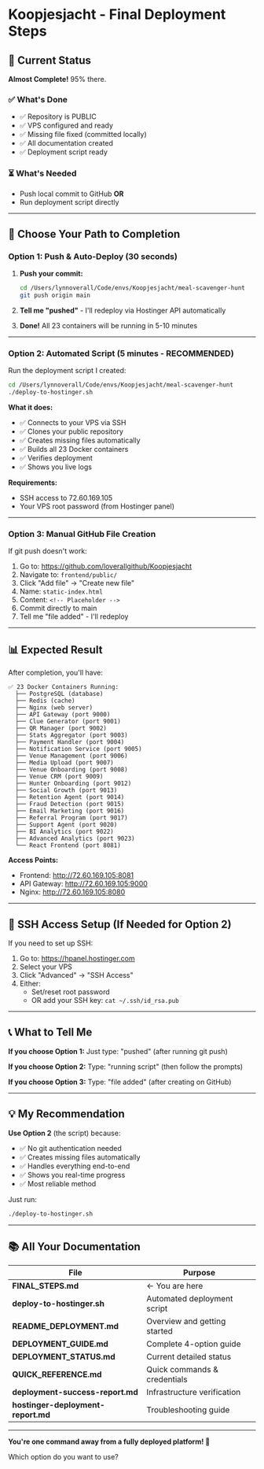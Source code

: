 # Koopjesjacht - Final Deployment Steps

## 🎯 Current Status

**Almost Complete!** 95% there.

### ✅ What's Done
- ✅ Repository is PUBLIC
- ✅ VPS configured and ready
- ✅ Missing file fixed (committed locally)
- ✅ All documentation created
- ✅ Deployment script ready

### ⏳ What's Needed
- Push local commit to GitHub **OR**
- Run deployment script directly

---

## 🚀 Choose Your Path to Completion

### **Option 1: Push & Auto-Deploy** (30 seconds)

1. **Push your commit:**
   ```bash
   cd /Users/lynnoverall/Code/envs/Koopjesjacht/meal-scavenger-hunt
   git push origin main
   ```

2. **Tell me "pushed"** - I'll redeploy via Hostinger API automatically

3. **Done!** All 23 containers will be running in 5-10 minutes

---

### **Option 2: Automated Script** (5 minutes - RECOMMENDED)

Run the deployment script I created:

```bash
cd /Users/lynnoverall/Code/envs/Koopjesjacht/meal-scavenger-hunt
./deploy-to-hostinger.sh
```

**What it does:**
- ✅ Connects to your VPS via SSH
- ✅ Clones your public repository
- ✅ Creates missing files automatically
- ✅ Builds all 23 Docker containers
- ✅ Verifies deployment
- ✅ Shows you live logs

**Requirements:**
- SSH access to 72.60.169.105
- Your VPS root password (from Hostinger panel)

---

### **Option 3: Manual GitHub File Creation**

If git push doesn't work:

1. Go to: https://github.com/loverallgithub/Koopjesjacht
2. Navigate to: `frontend/public/`
3. Click "Add file" → "Create new file"
4. Name: `static-index.html`
5. Content: `<!-- Placeholder -->`
6. Commit directly to main
7. Tell me "file added" - I'll redeploy

---

## 📊 Expected Result

After completion, you'll have:

```
✅ 23 Docker Containers Running:
  ├── PostgreSQL (database)
  ├── Redis (cache)
  ├── Nginx (web server)
  ├── API Gateway (port 9000)
  ├── Clue Generator (port 9001)
  ├── QR Manager (port 9002)
  ├── Stats Aggregator (port 9003)
  ├── Payment Handler (port 9004)
  ├── Notification Service (port 9005)
  ├── Venue Management (port 9006)
  ├── Media Upload (port 9007)
  ├── Venue Onboarding (port 9008)
  ├── Venue CRM (port 9009)
  ├── Hunter Onboarding (port 9012)
  ├── Social Growth (port 9013)
  ├── Retention Agent (port 9014)
  ├── Fraud Detection (port 9015)
  ├── Email Marketing (port 9016)
  ├── Referral Program (port 9017)
  ├── Support Agent (port 9020)
  ├── BI Analytics (port 9022)
  ├── Advanced Analytics (port 9023)
  └── React Frontend (port 8081)
```

**Access Points:**
- Frontend: http://72.60.169.105:8081
- API Gateway: http://72.60.169.105:9000
- Nginx: http://72.60.169.105:8080

---

## 🔐 SSH Access Setup (If Needed for Option 2)

If you need to set up SSH:

1. Go to: https://hpanel.hostinger.com
2. Select your VPS
3. Click "Advanced" → "SSH Access"
4. Either:
   - Set/reset root password
   - OR add your SSH key: `cat ~/.ssh/id_rsa.pub`

---

## 📞 What to Tell Me

**If you choose Option 1:**
Just type: "pushed" (after running git push)

**If you choose Option 2:**
Type: "running script" (then follow the prompts)

**If you choose Option 3:**
Type: "file added" (after creating on GitHub)

---

## 💡 My Recommendation

**Use Option 2** (the script) because:
- ✅ No git authentication needed
- ✅ Creates missing files automatically
- ✅ Handles everything end-to-end
- ✅ Shows you real-time progress
- ✅ Most reliable method

Just run:
```bash
./deploy-to-hostinger.sh
```

---

## 📚 All Your Documentation

| File | Purpose |
|------|---------|
| **FINAL_STEPS.md** | ← You are here |
| **deploy-to-hostinger.sh** | Automated deployment script |
| **README_DEPLOYMENT.md** | Overview and getting started |
| **DEPLOYMENT_GUIDE.md** | Complete 4-option guide |
| **DEPLOYMENT_STATUS.md** | Current detailed status |
| **QUICK_REFERENCE.md** | Quick commands & credentials |
| **deployment-success-report.md** | Infrastructure verification |
| **hostinger-deployment-report.md** | Troubleshooting guide |

---

**You're one command away from a fully deployed platform! 🚀**

Which option do you want to use?
